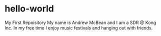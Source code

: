 # hello-world
My First Repoisitory
My name is Andrew McBean and I am a SDR @ Kong Inc. In my free time I enjoy music festivals and hanging out with friends. 
